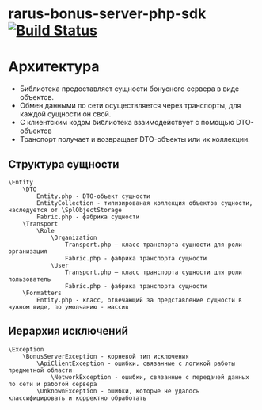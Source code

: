 # rarus-bonus-server-php-sdk [![Build Status](https://travis-ci.org/rarus/bonus-server-php-sdk.svg?branch=master)](https://travis-ci.org/rarus/bonus-server-php-sdk)
# Архитектура
* Библиотека предоставляет сущности бонусного сервера в виде объектов.
* Обмен данными по сети осуществляется через транспорты, для каждой сущности он свой.
* С клиентским кодом библиотека взаимодействует с помощью DTO-объектов
* Транспорт получает и возвращает DTO-объекты или их коллекции.


## Структура сущности
```
\Entity
    \DTO
        Entity.php - DTO-объект сущности
        EntityCollection - типизированая коллекция объектов сущности, наследуется от \SplObjectStorage
        Fabric.php - фабрика сущности 
    \Transport
        \Role
            \Organization
                Transport.php — класс транспорта сущности для роли организация
                Fabric.php - фабрика транспорта сущности            
            \User
                Transport.php — класс транспорта сущности для роли пользователь
                Fabric.php - фабрика транспорта сущности                        
    \Formatters
        Entity.php - класс, отвечающий за представление сущности в нужном виде, по умолчанию - массив
```
## Иерархия исключений
```
\Exception
    \BonusServerException - корневой тип исключения
        \ApiClientException - ошибки, связанные с логикой работы предметной области
            \NetworkException - ошибки, связанные с передачей данных по сети и работой сервера
        \UnknownException - ошибки, которые не удалось классифицировать и корректно обработать  
```